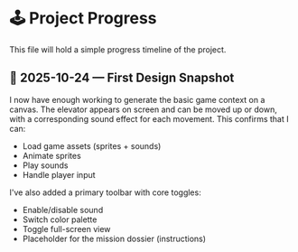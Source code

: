 # 🕹️ Project Progress

This file will hold a simple progress timeline of the project.

## 📅 2025-10-24 — First Design Snapshot

I now have enough working to generate the basic game context on a canvas. The elevator appears on screen and can be moved up or down, with a corresponding sound effect for each movement. This confirms that I can:

- Load game assets (sprites + sounds)
- Animate sprites
- Play sounds
- Handle player input

I've also added a primary toolbar with core toggles:

- Enable/disable sound
- Switch color palette
- Toggle full-screen view
- Placeholder for the mission dossier (instructions)
